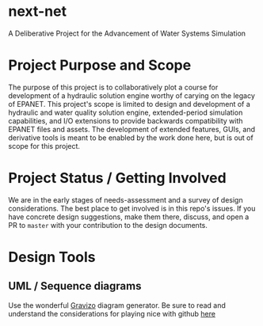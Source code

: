 # next-net
A Deliberative Project for the Advancement of Water Systems Simulation

# Project Purpose and Scope
The purpose of this project is to collaboratively plot a course for development of a hydraulic solution engine worthy of carying on the legacy of EPANET. This project's scope is limited to design and development of a hydraulic and water quality solution engine, extended-period simulation capabilities, and I/O extensions to provide backwards compatibility with EPANET files and assets. The development of extended features, GUIs, and derivative tools is meant to be enabled by the work done here, but is out of scope for this project.

# Project Status / Getting Involved
We are in the early stages of needs-assessment and a survey of design considerations. The best place to get involved is in this repo's issues. If you have concrete design suggestions, make them there, discuss, and open a PR to `master` with your contribution to the design documents.

# Design Tools

## UML / Sequence diagrams
Use the wonderful [Gravizo](http://www.gravizo.com) diagram generator. Be sure to read and understand the considerations for playing nice with github [here](https://github.com/TLmaK0/gravizo)
